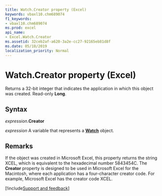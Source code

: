 ```yaml
---
title: Watch.Creator property (Excel)
keywords: vbaxl10.chm689074
f1_keywords:
- vbaxl10.chm689074
ms.prod: excel
api_name:
- Excel.Watch.Creator
ms.assetid: 32ceb2af-a620-3a2e-cc27-92165eb81d8f
ms.date: 05/18/2019
localization_priority: Normal
---
```



# Watch.Creator property (Excel)

Returns a 32-bit integer that indicates the application in which this object was created. Read-only **Long**.


## Syntax

_expression_.**Creator**

_expression_ A variable that represents a **[Watch](Excel.Watch.md)** object.


## Remarks

If the object was created in Microsoft Excel, this property returns the string XCEL, which is equivalent to the hexadecimal number 5843454C. The **Creator** property is designed to be used in Microsoft Excel for the Macintosh, where each application has a four-character creator code. For example, Microsoft Excel has the creator code XCEL.




[!include[Support and feedback](~/includes/feedback-boilerplate.md)]